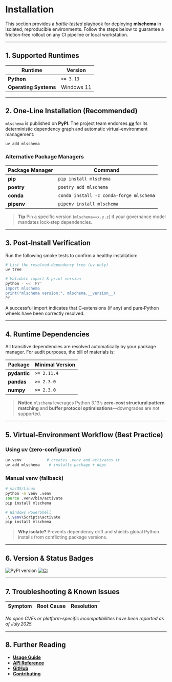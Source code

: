 # Installation

This section provides a *battle‑tested* playbook for deploying **mlschema** in isolated, reproducible environments. Follow the steps below to guarantee a friction‑free rollout on any CI pipeline or local workstation.

---

## 1. Supported Runtimes

| Runtime               | Version                                             |
| --------------------- | --------------------------------------------------- |
| **Python**            | `>= 3.13`                                           |
| **Operating Systems** | Windows 11                                          |

---

## 2. One‑Line Installation (Recommended)

`mlschema` is published on **PyPI**. The project team endorses **[uv](https://docs.astral.sh/uv/)** for its deterministic dependency graph and automatic virtual‑environment management:

```bash
uv add mlschema
```

### Alternative Package Managers

| Package Manager | Command                                 |
| --------------- | --------------------------------------- |
| **pip**         | `pip install mlschema`                  |
| **poetry**      | `poetry add mlschema`                   |
| **conda**       | `conda install -c conda-forge mlschema` |
| **pipenv**      | `pipenv install mlschema`               |

> **Tip**
> Pin a specific version (`mlschema==x.y.z`) if your governance model mandates lock‑step dependencies.

---

## 3. Post‑Install Verification

Run the following smoke tests to confirm a healthy installation:

```bash
# List the resolved dependency tree (uv only)
uv tree

# Validate import & print version
python - << 'PY'
import mlschema
print("mlschema version:", mlschema.__version__)
PY
```

A successful import indicates that C‑extensions (if any) and pure‑Python wheels have been correctly resolved.

---

## 4. Runtime Dependencies

All transitive dependencies are resolved automatically by your package manager. For audit purposes, the bill of materials is:

| Package      | Minimal Version |
| ------------ | --------------- |
| **pydantic** | `>= 2.11.4`     |
| **pandas**   | `>= 2.3.0`      |
| **numpy**    | `>= 2.3.0`      |

> **Notice**
> `mlschema` leverages Python 3.13’s **zero‑cost structural pattern matching** and **buffer protocol optimisations**—downgrades are not supported.

---

## 5. Virtual‑Environment Workflow (Best Practice)

### Using uv (zero‑configuration)

```bash
uv venv           # creates .venv and activates it
uv add mlschema    # installs package + deps
```

### Manual venv (fallback)

```bash
# macOS/Linux
python -m venv .venv
source .venv/bin/activate
pip install mlschema
```

```powershell
# Windows PowerShell
.\.venv\Scripts\activate
pip install mlschema
```

> **Why isolate?**
> Prevents dependency drift and shields global Python installs from conflicting package versions.

---

## 6. Version & Status Badges

![PyPI version](https://badge.fury.io/py/mlschema.svg)
[![CI](https://github.com/UlloaSP/mlschema/actions/workflows/ci.yml/badge.svg)](https://github.com/UlloaSP/mlschema/actions/workflows/ci.yml)

---

## 7. Troubleshooting & Known Issues

| Symptom                                       | Root Cause                             | Resolution                                             |
| --------------------------------------------- | -------------------------------------- | ------------------------------------------------------ |

*No open CVEs or platform‑specific incompatibilities have been reported as of July 2025.*

---

## 8. Further Reading

* **[Usage Guide](usage.md)**
* **[API Reference](reference.md)**
* **[GitHub](https://github.com/UlloaSP/mlschema)**
* **[Contributing](https://github.com/UlloaSP/mlschema/blob/main/CONTRIBUTING.md)**
